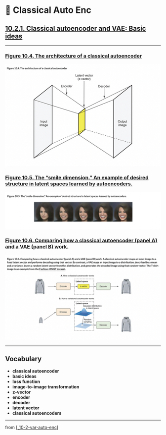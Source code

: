 # 🦋 Classical Auto Enc

## [**10.2.1.** Classical autoencoder and VAE: Basic ideas](https://livebook.manning.com/book/deep-learning-with-javascript/chapter-10/72)

---

### [**Figure 10.4.** The architecture of a classical autoencoder](https://livebook.manning.com/book/deep-learning-with-javascript/chapter-10/ch10fig04)

<img src="../../../assets/figures/Figure_10-4.png">

### [**Figure 10.5.** The “smile dimension.” An example of desired structure in latent spaces learned by autoencoders.](https://livebook.manning.com/book/deep-learning-with-javascript/chapter-10/ch10fig05)

<img src="../../../assets/figures/Figure_10-5.png">

### [**Figure 10.6.** Comparing how a classical autoencoder (panel A) and a VAE (panel B) work.](https://livebook.manning.com/book/deep-learning-with-javascript/chapter-10/ch10fig06)

<img src="../../../assets/figures/Figure_10-6.png">

---

## **Vocabulary**

- **classical autoencoder**
- **basic ideas**
- **loss function**
- **image-to-image transformation**
- **z-vector**
- **encoder**
- **decoder**
- **latent vector**
- **classical autoencoders**

<link rel="stylesheet" type="text/css" media="all" href="../../../assets/css/custom.css" />

---

from [[_10-2-var-auto-enc]]

[//begin]: # "Autogenerated link references for markdown compatibility"
[_10-2-var-auto-enc]: _10-2-var-auto-enc.md "🦋 Var Auto Enc"
[//end]: # "Autogenerated link references"
